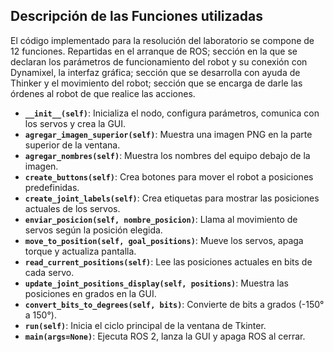 ## Descripción de las Funciones utilizadas

El código implementado para la resolución del laboratorio se compone de 12 funciones. Repartidas en el arranque de ROS; sección en la que se declaran los parámetros de funcionamiento del robot y su conexión con Dynamixel, la interfaz gráfica; sección que se desarrolla con ayuda de Thinker y el movimiento del robot; sección que se encarga de darle las órdenes al robot de que realice las acciones.

- **`__init__(self)`**: Inicializa el nodo, configura parámetros, comunica con los servos y crea la GUI.
- **`agregar_imagen_superior(self)`**: Muestra una imagen PNG en la parte superior de la ventana.
- **`agregar_nombres(self)`**: Muestra los nombres del equipo debajo de la imagen.
- **`create_buttons(self)`**: Crea botones para mover el robot a posiciones predefinidas.
- **`create_joint_labels(self)`**: Crea etiquetas para mostrar las posiciones actuales de los servos.
- **`enviar_posicion(self, nombre_posicion)`**: Llama al movimiento de servos según la posición elegida.
- **`move_to_position(self, goal_positions)`**: Mueve los servos, apaga torque y actualiza pantalla.
- **`read_current_positions(self)`**: Lee las posiciones actuales en bits de cada servo.
- **`update_joint_positions_display(self, positions)`**: Muestra las posiciones en grados en la GUI.
- **`convert_bits_to_degrees(self, bits)`**: Convierte de bits a grados (-150° a 150°).
- **`run(self)`**: Inicia el ciclo principal de la ventana de Tkinter.
- **`main(args=None)`**: Ejecuta ROS 2, lanza la GUI y apaga ROS al cerrar.
